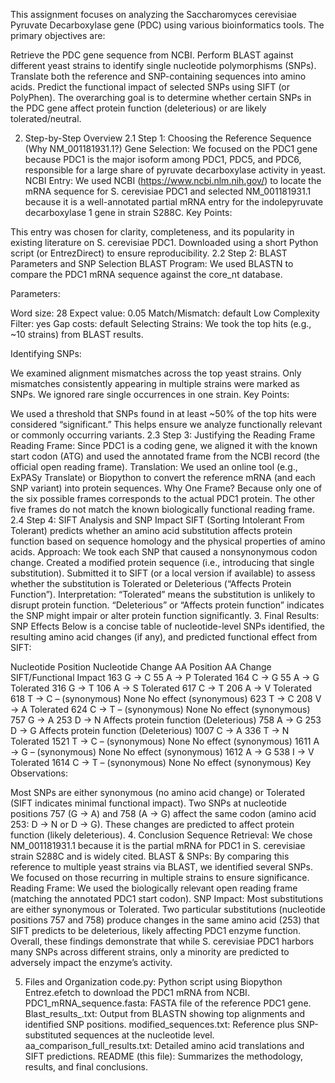 This assignment focuses on analyzing the Saccharomyces cerevisiae Pyruvate Decarboxylase gene (PDC) using various bioinformatics tools. The primary objectives are:

Retrieve the PDC gene sequence from NCBI.
Perform BLAST against different yeast strains to identify single nucleotide polymorphisms (SNPs).
Translate both the reference and SNP-containing sequences into amino acids.
Predict the functional impact of selected SNPs using SIFT (or PolyPhen).
The overarching goal is to determine whether certain SNPs in the PDC gene affect protein function (deleterious) or are likely tolerated/neutral.

2. Step-by-Step Overview
2.1 Step 1: Choosing the Reference Sequence (Why NM_001181931.1?)
Gene Selection: We focused on the PDC1 gene because PDC1 is the major isoform among PDC1, PDC5, and PDC6, responsible for a large share of pyruvate decarboxylase activity in yeast.
NCBI Entry: We used NCBI (https://www.ncbi.nlm.nih.gov/) to locate the mRNA sequence for S. cerevisiae PDC1 and selected NM_001181931.1 because it is a well-annotated partial mRNA entry for the indolepyruvate decarboxylase 1 gene in strain S288C.
Key Points:

This entry was chosen for clarity, completeness, and its popularity in existing literature on S. cerevisiae PDC1.
Downloaded using a short Python script (or EntrezDirect) to ensure reproducibility.
2.2 Step 2: BLAST Parameters and SNP Selection
BLAST Program: We used BLASTN to compare the PDC1 mRNA sequence against the core_nt database.

Parameters:

Word size: 28
Expect value: 0.05
Match/Mismatch: default
Low Complexity Filter: yes
Gap costs: default
Selecting Strains: We took the top hits (e.g., ~10 strains) from BLAST results.

Identifying SNPs:

We examined alignment mismatches across the top yeast strains.
Only mismatches consistently appearing in multiple strains were marked as SNPs.
We ignored rare single occurrences in one strain.
Key Points:

We used a threshold that SNPs found in at least ~50% of the top hits were considered “significant.”
This helps ensure we analyze functionally relevant or commonly occurring variants.
2.3 Step 3: Justifying the Reading Frame
Reading Frame: Since PDC1 is a coding gene, we aligned it with the known start codon (ATG) and used the annotated frame from the NCBI record (the official open reading frame).
Translation: We used an online tool (e.g., ExPASy Translate) or Biopython to convert the reference mRNA (and each SNP variant) into protein sequences.
Why One Frame? Because only one of the six possible frames corresponds to the actual PDC1 protein. The other five frames do not match the known biologically functional reading frame.
2.4 Step 4: SIFT Analysis and SNP Impact
SIFT (Sorting Intolerant From Tolerant) predicts whether an amino acid substitution affects protein function based on sequence homology and the physical properties of amino acids.
Approach:
We took each SNP that caused a nonsynonymous codon change.
Created a modified protein sequence (i.e., introducing that single substitution).
Submitted it to SIFT (or a local version if available) to assess whether the substitution is Tolerated or Deleterious (“Affects Protein Function”).
Interpretation:
“Tolerated” means the substitution is unlikely to disrupt protein function.
“Deleterious” or “Affects protein function” indicates the SNP might impair or alter protein function significantly.
3. Final Results: SNP Effects
Below is a concise table of nucleotide-level SNPs identified, the resulting amino acid changes (if any), and predicted functional effect from SIFT:

Nucleotide Position	Nucleotide Change	AA Position	AA Change	SIFT/Functional Impact
163	G → C	55	A → P	Tolerated
164	C → G	55	A → G	Tolerated
316	G → T	106	A → S	Tolerated
617	C → T	206	A → V	Tolerated
618	T → C	– (synonymous)	None	No effect (synonymous)
623	T → C	208	V → A	Tolerated
624	C → T	– (synonymous)	None	No effect (synonymous)
757	G → A	253	D → N	Affects protein function (Deleterious)
758	A → G	253	D → G	Affects protein function (Deleterious)
1007	C → A	336	T → N	Tolerated
1521	T → C	– (synonymous)	None	No effect (synonymous)
1611	A → G	– (synonymous)	None	No effect (synonymous)
1612	A → G	538	I → V	Tolerated
1614	C → T	– (synonymous)	None	No effect (synonymous)
Key Observations:

Most SNPs are either synonymous (no amino acid change) or Tolerated (SIFT indicates minimal functional impact).
Two SNPs at nucleotide positions 757 (G → A) and 758 (A → G) affect the same codon (amino acid 253: D → N or D → G). These changes are predicted to affect protein function (likely deleterious).
4. Conclusion
Sequence Retrieval: We chose NM_001181931.1 because it is the partial mRNA for PDC1 in S. cerevisiae strain S288C and is widely cited.
BLAST & SNPs: By comparing this reference to multiple yeast strains via BLAST, we identified several SNPs. We focused on those recurring in multiple strains to ensure significance.
Reading Frame: We used the biologically relevant open reading frame (matching the annotated PDC1 start codon).
SNP Impact:
Most substitutions are either synonymous or Tolerated.
Two particular substitutions (nucleotide positions 757 and 758) produce changes in the same amino acid (253) that SIFT predicts to be deleterious, likely affecting PDC1 enzyme function.
Overall, these findings demonstrate that while S. cerevisiae PDC1 harbors many SNPs across different strains, only a minority are predicted to adversely impact the enzyme’s activity.

5. Files and Organization
code.py: Python script using Biopython Entrez.efetch to download the PDC1 mRNA from NCBI.
PDC1_mRNA_sequence.fasta: FASTA file of the reference PDC1 gene.
Blast_results_.txt: Output from BLASTN showing top alignments and identified SNP positions.
modified_sequences.txt: Reference plus SNP-substituted sequences at the nucleotide level.
aa_comparison_full_results.txt: Detailed amino acid translations and SIFT predictions.
README (this file): Summarizes the methodology, results, and final conclusions.
